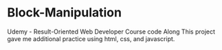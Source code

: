# Block-Manipulation

Udemy - Result-Oriented Web Developer Course code Along
This project gave me additional practice using html, css, and javascript. 
